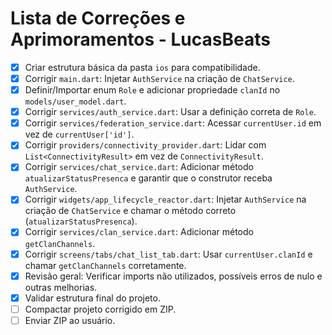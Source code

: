# Lista de Correções e Aprimoramentos - LucasBeats

- [x] Criar estrutura básica da pasta `ios` para compatibilidade.
- [x] Corrigir `main.dart`: Injetar `AuthService` na criação de `ChatService`.
- [x] Definir/Importar enum `Role` e adicionar propriedade `clanId` no `models/user_model.dart`.
- [x] Corrigir `services/auth_service.dart`: Usar a definição correta de `Role`.
- [x] Corrigir `services/federation_service.dart`: Acessar `currentUser.id` em vez de `currentUser['id']`.
- [x] Corrigir `providers/connectivity_provider.dart`: Lidar com `List<ConnectivityResult>` em vez de `ConnectivityResult`.
- [x] Corrigir `services/chat_service.dart`: Adicionar método `atualizarStatusPresenca` e garantir que o construtor receba `AuthService`.
- [x] Corrigir `widgets/app_lifecycle_reactor.dart`: Injetar `AuthService` na criação de `ChatService` e chamar o método correto (`atualizarStatusPresenca`).
- [x] Corrigir `services/clan_service.dart`: Adicionar método `getClanChannels`.
- [x] Corrigir `screens/tabs/chat_list_tab.dart`: Usar `currentUser.clanId` e chamar `getClanChannels` corretamente.
- [x] Revisão geral: Verificar imports não utilizados, possíveis erros de nulo e outras melhorias.
- [x] Validar estrutura final do projeto.
- [ ] Compactar projeto corrigido em ZIP.
- [ ] Enviar ZIP ao usuário.

